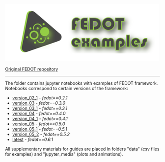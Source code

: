 <img src="./images/fedot_examples.png" width="500"/>

[Original FEDOT repository](https://github.com/nccr-itmo/FEDOT)

---

The folder contains jupyter notebooks with examples of FEDOT framework.
Notebooks correspond to certain versions of the framework:

* [version_02_1](notebooks/version_02_1) - *fedot==0.2.1*
* [version_03](notebooks/version_03) - *fedot==0.3.0*
* [version_03_1](notebooks/version_03_1) - *fedot==0.3.1*
* [version_04](notebooks/version_04) - *fedot==0.4.0*
* [version_04_1](notebooks/version_04_1) - *fedot==0.4.1*
* [version_05](notebooks/version_05) - *fedot==0.5.0*
* [version_05_1](notebooks/version_05_1) - *fedot==0.5.1*
* [version_05_2](notebooks/version_05_1) - *fedot==0.5.2*
* [latest](notebooks/latest) - *fedot==0.6.1*

All supplementary materials for guides are placed in folders "data" (csv files for examples) 
and "jupyter_media" (plots and animations).
